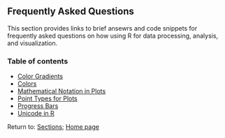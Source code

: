 ## Frequently Asked Questions

This section provides links to brief ansewrs and code snippets for frequently asked questions on how using R for data processing, analysis, and visualization.

### Table of contents

* [Color Gradients](C06_P002_Color_gradient.md)
* [Colors](C06_P003_R_color_options.md)
* [Mathematical Notation in Plots](C06_P006_Math_notation_plots.md)
* [Point Types for Plots](C06_P004_R_pch_options.md)
* [Progress Bars](C06_P001_Progress_bar.md)
* [Unicode in R](C06_P005_Unicode.md)

Return to:
[Sections](C00_P002_Chapters.md);
[Home page](https://rettopnivek.github.io/R_training/)
